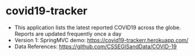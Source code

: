 # covid19-tracker
- This application lists the latest reported COVID19 across the globe. Reports are updated frequently once a day
- Version 1: SpringMVC demo: https://covid19-trackerr.herokuapp.com/
- Data References: https://github.com/CSSEGISandData/COVID-19
